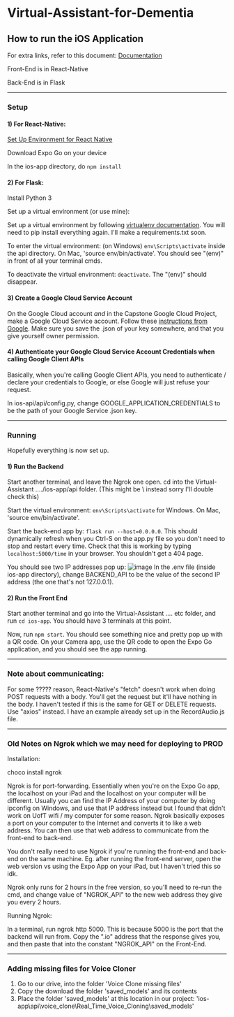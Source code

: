 # Virtual-Assistant-for-Dementia

## How to run the iOS Application
For extra links, refer to this document: [Documentation](https://docs.google.com/document/d/1drUgM7sAjvyY1wdhVYIKTmXiFKVz9cIe8cFuc7jUkfY/edit?usp=sharing)


Front-End is in React-Native

Back-End is in Flask

---

### Setup
#### 1) For React-Native: 
[Set Up Environment for React Native](https://reactnative.dev/docs/environment-setup)

Download Expo Go on your device

In the ios-app directory, do `npm install`

#### 2) For Flask:
Install Python 3

Set up a virtual environment (or use mine):

Set up a virtual environment by following [virtualenv documentation](https://docs.python.org/3/library/venv.html). You will need to pip install everything again. I'll make a requirements.txt soon. 

To enter the virtual environment: (on Windows) `env\Scripts\activate` inside the api directory. On Mac, 'source env/bin/activate'. You should see "(env)" in front of all your terminal cmds.

To deactivate the virtual environment: `deactivate`. The "(env)" should disappear.

#### 3) Create a Google Cloud Service Account

On the Google Cloud account *and* in the Capstone Google Cloud Project, make a Google Cloud Service account. Follow these [instructions from Google](https://developers.google.com/workspace/guides/create-credentials#service-account). Make sure you save the .json of your key somewhere, and that you give yourself owner permission. 

#### 4) Authenticate your Google Cloud Service Account Credentials when calling Google Client APIs

Basically, when you're calling Google Client APIs, you need to authenticate / declare your credentials to Google, or else Google will just refuse your request.

In ios-api/api/config.py, change GOOGLE_APPLICATION_CREDENTIALS to be the path of your Google Service .json key.

---
### Running 

Hopefully everything is now set up. 

#### 1) Run the Backend

Start another terminal, and leave the Ngrok one open. cd into the Virtual-Assistant ..../ios-app/api folder. (This might be \ instead sorry I'll double check this)

Start the virtual environment: `env\Scripts\activate` for Windows. On Mac, 'source env/bin/activate'.

Start the back-end app by: `flask run --host=0.0.0.0`. This should dynamically refresh when you Ctrl-S on the app.py file so you don't need to stop and restart every time. Check that this is working by typing `localhost:5000/time` in your browser. You shouldn't get a 404 page.

You should see two IP addresses pop up:
![image](https://user-images.githubusercontent.com/44852580/201503173-3f3fe8a0-2cc5-42e7-bd9b-a790a2d3262c.png)
In the .env file (inside ios-app directory), change BACKEND_API to be the value of the second IP address (the one that's not 127.0.0.1).

#### 2) Run the Front End

Start another terminal and go into the Virtual-Assistant .... etc folder, and run `cd ios-app`. You should have 3 terminals at this point.

Now, run `npm start`. You should see something nice and pretty pop up with a QR code. On your Camera app, use the QR code to open the Expo Go application, and you should see the app running. 

---
### Note about communicating:

For some ????? reason, React-Native's "fetch" doesn't work when doing POST requests with a body. You'll get the request but it'll have nothing in the body. I haven't tested if this is the same for GET or DELETE requests. Use "axios" instead. I have an example already set up in the RecordAudio.js file. 

---
### Old Notes on Ngrok which we may need for deploying to PROD

Installation:

choco install ngrok

Ngrok is for port-forwarding. Essentially when you're on the Expo Go app, the localhost on your iPad and the localhost on your computer will be different. Usually you can find the IP Address of your computer by doing ipconfig on Windows, and use that IP address instead but I found that didn't work on UofT wifi / my computer for some reason. Ngrok basically exposes a port on your computer to the Internet and converts it to like a web address. You can then use that web address to communicate from the front-end to back-end.

You don't really need to use Ngrok if you're running the front-end and back-end on the same machine. Eg. after running the front-end server, open the web version vs using the Expo App on your iPad, but I haven't tried this so idk.

Ngrok only runs for 2 hours in the free version, so you'll need to re-run the cmd, and change value of "NGROK_API" to the new web address they give you every 2 hours.

Running Ngrok:

In a terminal, run ngrok http 5000. This is because 5000 is the port that the backend will run from. Copy the ".io" address that the response gives you, and then paste that into the constant "NGROK_API" on the Front-End.

---
### Adding missing files for Voice Cloner

1) Go to our drive, into the folder 'Voice Clone missing files'
2) Copy the download the folder 'saved_models' and its contents
3) Place the folder 'saved_models' at this location in our project: 'ios-app\api\voice_clone\Real_Time_Voice_Cloning\saved_models'

